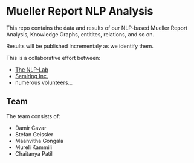 # Mueller Report NLP Analysis

This repo contains the data and results of our NLP-based Mueller Report Analysis, Knowledge Graphs, entitites, relations, and so on.

Results will be published incrementaly as we identify them.

This is a collaborative effort between:

- [The NLP-Lab](https://nlp-lab.org/)
- [Semiring Inc.](https://semiring.com)
- numerous volunteers...


## Team

The team consists of:

- Damir Cavar
- Stefan Geissler
- Maanvitha Gongala
- Mureli Kammili
- Chaitanya Patil

